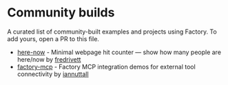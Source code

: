 # Community builds

A curated list of community-built examples and projects using Factory. To add yours, open a PR to this file.

- [here-now](https://github.com/fredrivett/here-now) - Minimal webpage hit counter — show how many people are here/now by [fredrivett](https://github.com/fredrivett)
- [factory-mcp](https://github.com/iannuttall/factory-mcp) - Factory MCP integration demos for external tool connectivity by [iannuttall](https://github.com/iannuttall)
